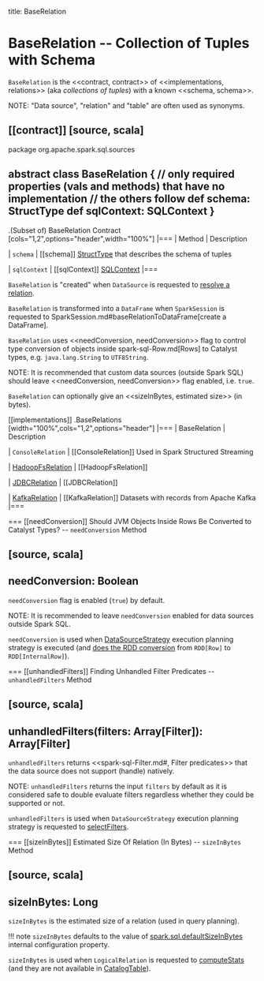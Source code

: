title: BaseRelation

# BaseRelation -- Collection of Tuples with Schema

`BaseRelation` is the <<contract, contract>> of <<implementations, relations>> (aka _collections of tuples_) with a known <<schema, schema>>.

NOTE: "Data source", "relation" and "table" are often used as synonyms.

[[contract]]
[source, scala]
----
package org.apache.spark.sql.sources

abstract class BaseRelation {
  // only required properties (vals and methods) that have no implementation
  // the others follow
  def schema: StructType
  def sqlContext: SQLContext
}
----

.(Subset of) BaseRelation Contract
[cols="1,2",options="header",width="100%"]
|===
| Method
| Description

| `schema`
| [[schema]] [StructType](StructType.md) that describes the schema of tuples

| `sqlContext`
| [[sqlContext]] [SQLContext](spark-sql-SQLContext.md)
|===

`BaseRelation` is "created" when `DataSource` is requested to [resolve a relation](DataSource.md#resolveRelation).

`BaseRelation` is transformed into a `DataFrame` when `SparkSession` is requested to SparkSession.md#baseRelationToDataFrame[create a DataFrame].

`BaseRelation` uses <<needConversion, needConversion>> flag to control type conversion of objects inside spark-sql-Row.md[Rows] to Catalyst types, e.g. `java.lang.String` to `UTF8String`.

NOTE: It is recommended that custom data sources (outside Spark SQL) should leave <<needConversion, needConversion>> flag enabled, i.e. `true`.

`BaseRelation` can optionally give an <<sizeInBytes, estimated size>> (in bytes).

[[implementations]]
.BaseRelations
[width="100%",cols="1,2",options="header"]
|===
| BaseRelation
| Description

| `ConsoleRelation`
| [[ConsoleRelation]] Used in Spark Structured Streaming

| [HadoopFsRelation](HadoopFsRelation.md)
| [[HadoopFsRelation]]

| [JDBCRelation](spark-sql-JDBCRelation.md)
| [[JDBCRelation]]

| [KafkaRelation](datasources/kafka/KafkaRelation.md)
| [[KafkaRelation]] Datasets with records from Apache Kafka
|===

=== [[needConversion]] Should JVM Objects Inside Rows Be Converted to Catalyst Types? -- `needConversion` Method

[source, scala]
----
needConversion: Boolean
----

`needConversion` flag is enabled (`true`) by default.

NOTE: It is recommended to leave `needConversion` enabled for data sources outside Spark SQL.

`needConversion` is used when [DataSourceStrategy](execution-planning-strategies/DataSourceStrategy.md) execution planning strategy is executed (and [does the RDD conversion](execution-planning-strategies/DataSourceStrategy.md#toCatalystRDD) from `RDD[Row]` to `RDD[InternalRow]`).

=== [[unhandledFilters]] Finding Unhandled Filter Predicates -- `unhandledFilters` Method

[source, scala]
----
unhandledFilters(filters: Array[Filter]): Array[Filter]
----

`unhandledFilters` returns <<spark-sql-Filter.md#, Filter predicates>> that the data source does not support (handle) natively.

NOTE: `unhandledFilters` returns the input `filters` by default as it is considered safe to double evaluate filters regardless whether they could be supported or not.

`unhandledFilters` is used when `DataSourceStrategy` execution planning strategy is requested to [selectFilters](execution-planning-strategies/DataSourceStrategy.md#selectFilters).

=== [[sizeInBytes]] Estimated Size Of Relation (In Bytes) -- `sizeInBytes` Method

[source, scala]
----
sizeInBytes: Long
----

`sizeInBytes` is the estimated size of a relation (used in query planning).

!!! note
    `sizeInBytes` defaults to the value of [spark.sql.defaultSizeInBytes](configuration-properties.md#spark.sql.defaultSizeInBytes) internal configuration property.

`sizeInBytes` is used when `LogicalRelation` is requested to [computeStats](logical-operators/LogicalRelation.md#computeStats) (and they are not available in [CatalogTable](logical-operators/LogicalRelation.md#catalogTable)).
